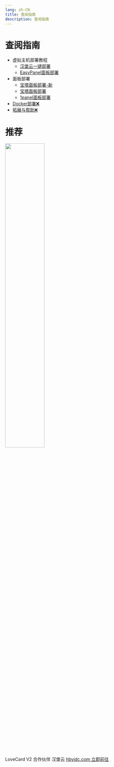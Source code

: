 ```yaml
---
lang: zh-CN
title: 查阅指南
description: 查阅指南
---
```


# 查阅指南

-   虚拟主机部署教程
    -   [汉堡云一键部署](./VirtualSpaceDeploymentHBY.md)
    -   [EasyPanel面板部署](./VirtualSpaceDeployment.md)
-   面板部署
    -   [宝塔面板部署-新](./BTDeploymenHBY.md)
    -   [宝塔面板部署](./BTDeploymen.md)
    -   [1panel面板部署](./1panelDeploymen.md)
-   [Docker部署❌](./DockerDeployment.md)
-   [拓展与帮助❌](./ExpandAndHelp.md)


# 推荐

<img src="https://hbyidc.com/home.htm" width="50%">

 LoveCard V2 合作伙伴 汉堡云 [hbyidc.com 立即前往](https://hbyidc.com/recommend/4ai5youo0mTC)
